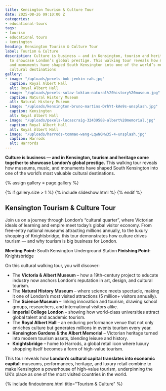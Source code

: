 ```yaml
---
title: Kensington Tourism & Culture Tour
date: 2025-08-26 09:10:00 Z
categories:
- educational-tours
tags:
- tourism
- educational tours
- kensington
heading: Kensington Tourism & Culture Tour
label: Tourism & Culture
description: Culture is business — and in Kensington, tourism and heritage come together
  to showcase London’s global prestige. This walking tour reveals how museums, music,
  and monuments have shaped South Kensington into one of the world’s most valuable
  cultural destinations
gallery:
- image: "/uploads/pexels-bob-jenkin-rah.jpg"
  caption: Royal Albert Hall
  alt: Royal Albert Hall
- image: "/uploads/pexels-sulav-loktam-natural%20history%20museum.jpg"
  caption: Natural History Museum
  alt: Natural History Museum
- image: "/uploads/kensington-bruno-martins-DrhYt-kAe9s-unsplash.jpg"
  caption: Kensington
  alt: Royal Albert Hall
- image: "/uploads/pexels-lucascraig-32439588-albert%20memorial.jpg"
  caption: Royal Albert Hall
  alt: Royal Albert Hall
- image: "/uploads/harrods-tommao-wang-LqwN0Nw35-4-unsplash.jpg"
  caption: Harrods
  alt: Harrords
---
```


**Culture is business — and in Kensington, tourism and heritage come together to showcase London’s global prestige.** This walking tour reveals how museums, music, and monuments have shaped South Kensington into one of the world’s most valuable cultural destinations.

{% assign gallery = page.gallery %}

{% if gallery.size > 1 %}
  {% include slideshow.html %}
{% endif %}


## Kensington Tourism & Culture Tour


Join us on a journey through London’s “cultural quarter”, where Victorian ideals of learning and empire meet today’s global visitor economy. From free-entry national museums attracting millions annually, to the luxury shopping of Knightsbridge, this tour demonstrates how culture drives tourism — and why tourism is big business for London.

**Meeting Point:** South Kensington Underground Station
**Finishing Point:** Knightsbridge

On this cultural walking tour, you will discover:

* The **Victoria & Albert Museum** – how a 19th-century project to educate industry now anchors London’s reputation in art, design, and cultural tourism.
* The **Natural History Museum** – where science meets spectacle, making it one of London’s most visited attractions (5 million+ visitors annually).
* The **Science Museum** – linking innovation and tourism, drawing school groups, researchers, and international visitors alike.
* **Imperial College London** – showing how world-class universities attract global talent and academic tourism.
* The **Royal Albert Hall** – an enduring performance venue that not only enriches culture but generates millions in events tourism every year.
* **Kensington Gardens & the Albert Memorial** – Victorian heritage turned into modern tourism assets, blending leisure and history.
* **Knightsbridge** – home to Harrods, a global retail icon where luxury shopping itself becomes a form of high-value tourism.

This tour reveals how **London’s cultural capital translates into economic capital**: museums, performances, heritage, and luxury retail combine to make Kensington a powerhouse of high-value tourism, underpinning the UK’s place as one of the most visited countries in the world.

{% include findoutmore.html title="Tourism & Culture" %}